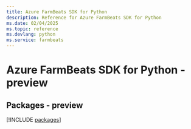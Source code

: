 ```yaml
---
title: Azure FarmBeats SDK for Python
description: Reference for Azure FarmBeats SDK for Python
ms.date: 02/04/2025
ms.topic: reference
ms.devlang: python
ms.service: farmbeats
---
```

# Azure FarmBeats SDK for Python - preview
## Packages - preview
[!INCLUDE [packages](farmbeats-index.md)]
